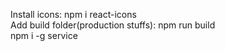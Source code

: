 Install icons: npm i react-icons<br>
Add build folder(production stuffs): npm run build<br>  npm i -g service  
